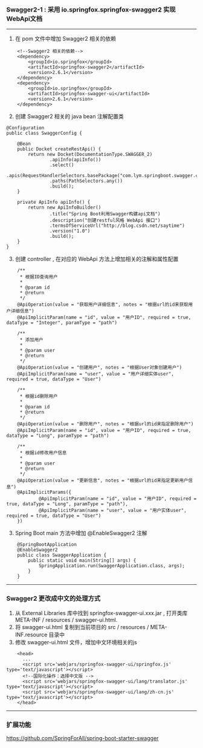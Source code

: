 ### Swagger2-1 : 采用 io.springfox.springfox-swagger2 实现WebApi文档
---
1. 在 pom 文件中增加 Swagger2 相关的依赖
```
    <!--Swagger2 相关的依赖-->
    <dependency>
        <groupId>io.springfox</groupId>
        <artifactId>springfox-swagger2</artifactId>
        <version>2.6.1</version>
    </dependency>
    <dependency>
        <groupId>io.springfox</groupId>
        <artifactId>springfox-swagger-ui</artifactId>
        <version>2.6.1</version>
    </dependency>
```
2. 创建 Swagger2 相关的 java bean 注解配置类
```
@Configuration
public class SwaggerConfig {

    @Bean
    public Docket createRestApi() {
        return new Docket(DocumentationType.SWAGGER_2)
                .apiInfo(apiInfo())
                .select()
                .apis(RequestHandlerSelectors.basePackage("com.lym.springboot.swagger.controller"))
                .paths(PathSelectors.any())
                .build();
    }

    private ApiInfo apiInfo() {
        return new ApiInfoBuilder()
                .title("Spring Boot利用Swagger构建api文档")
                .description("创建restful风格 WebApi 接口")
                .termsOfServiceUrl("http://blog.csdn.net/saytime")
                .version("1.0")
                .build();
    }
}
```
3. 创建 controller , 在对应的 WebApi 方法上增加相关的注解和属性配置
```
    /**
     * 根据ID查询用户
     *
     * @param id
     * @return
     */
    @ApiOperation(value = "获取用户详细信息", notes = "根据url的id来获取用户详细信息")
    @ApiImplicitParam(name = "id", value = "用户ID", required = true, dataType = "Integer", paramType = "path")
    
    /**
     * 添加用户
     *
     * @param user
     * @return
     */
    @ApiOperation(value = "创建用户", notes = "根据User对象创建用户")
    @ApiImplicitParam(name = "user", value = "用户详细实体user", required = true, dataType = "User")
    
    /**
     * 根据id删除用户
     *
     * @param id
     * @return
     */
    @ApiOperation(value = "删除用户", notes = "根据url的id来指定删除用户")
    @ApiImplicitParam(name = "id", value = "用户ID", required = true, dataType = "Long", paramType = "path")
    
    /**
     * 根据id修改用户信息
     *
     * @param user
     * @return
     */
    @ApiOperation(value = "更新信息", notes = "根据url的id来指定更新用户信息")
    @ApiImplicitParams({
            @ApiImplicitParam(name = "id", value = "用户ID", required = true, dataType = "Long", paramType = "path"),
            @ApiImplicitParam(name = "user", value = "用户实体user", required = true, dataType = "User")
    })
```
3. Spring Boot main 方法中增加 @EnableSwagger2 注解
```
    @SpringBootApplication
    @EnableSwagger2
    public class SwaggerApplication {
        public static void main(String[] args) {
            SpringApplication.run(SwaggerApplication.class, args);
        }
    }
```

---
### Swagger2 更改成中文的处理方式

1. 从 External Libraries 库中找到 springfox-swagger-ui.xxx.jar , 打开类库 META-INF / resources / swagger-ui.html.
2. 将 swagger-ui.html 复制到当前项目的 src / resources / META-INF.resource 目录中
3. 修改 swagger-ui.html 文件，增加中文环境相关的js
```
    <head>
      ...
      <script src='webjars/springfox-swagger-ui/springfox.js' type='text/javascript'></script>
      <!--国际化操作：选择中文版 -->
      <script src='webjars/springfox-swagger-ui/lang/translator.js' type='text/javascript'></script>
      <script src='webjars/springfox-swagger-ui/lang/zh-cn.js' type='text/javascript'></script>
    </head>
```

---
### 扩展功能

https://github.com/SpringForAll/spring-boot-starter-swagger